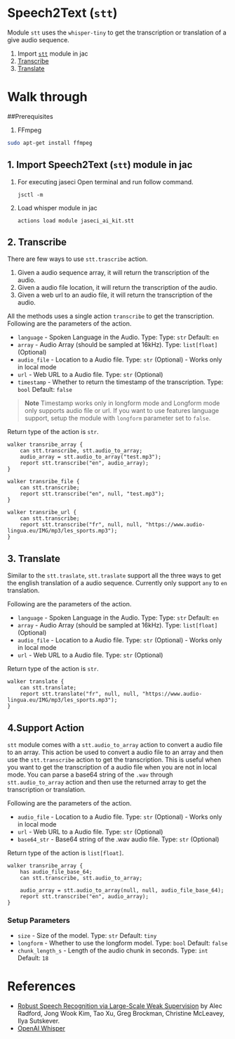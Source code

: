 # **Speech2Text (`stt`)**

Module `stt` uses the `whisper-tiny` to get the transcription or translation of a give audio sequence.

1. Import [`stt`](#1-import-speech2text-stt-module-in-jac) module in jac
2. [Transcribe](#2-Transcribe)
3. [Translate](#3-Translate)

# **Walk through**

##Prerequisites
1. FFmpeg
```bash
sudo apt-get install ffmpeg
```

## **1. Import Speech2Text (`stt`) module in jac**
1. For executing jaseci Open terminal and run follow command.
    ```
    jsctl -m
    ```
2.  Load whisper module in jac
    ```
    actions load module jaseci_ai_kit.stt
    ```


## **2. Transcribe**
There are few ways to use `stt.trascribe` action.
1. Given a audio sequence array, it will return the transcription of the audio.
2. Given a audio file location, it will return the transcription of the audio.
3. Given a web url to an audio file, it will return the transcription of the audio.

All the methods uses a single action `transcribe` to get the transcription. Following are the parameters of the action.
* `language` - Spoken Language in the Audio. Type: Type: `str` Default: `en`
* `array` - Audio Array (should be sampled at 16kHz). Type: `list[float]` (Optional)
* `audio_file` - Location to a Audio file. Type: `str` (Optional) - Works only in local mode
* `url` - Web URL to a Audio file. Type: `str` (Optional)
* `timestamp` - Whether to return the timestamp of the transcription. Type: `bool` Default: `false`

> **Note**
> Timestamp works only in longform mode and Longform mode only supports audio file or url. If you want to use features language support, setup the module with `longform` parameter set to `false`.

Return type of the action is `str`.

```jac
walker transribe_array {
    can stt.transcribe, stt.audio_to_array;
    audio_array = stt.audio_to_array("test.mp3");
    report stt.transcribe("en", audio_array);
}

walker transribe_file {
    can stt.transcribe;
    report stt.transcribe("en", null, "test.mp3");
}

walker transribe_url {
    can stt.transcribe;
    report stt.transcribe("fr", null, null, "https://www.audio-lingua.eu/IMG/mp3/les_sports.mp3");
}
```

## **3. Translate**
Similar to the `stt.traslate`, `stt.traslate` support all the three ways to get the english translation of a audio sequence. Currently only support `any` to `en` translation.

Following are the parameters of the action.
* `language` - Spoken Language in the Audio. Type: Type: `str` Default: `en`
* `array` - Audio Array (should be sampled at 16kHz). Type: `list[float]` (Optional)
* `audio_file` - Location to a Audio file. Type: `str` (Optional) - Works only in local mode
* `url` - Web URL to a Audio file. Type: `str` (Optional)

Return type of the action is `str`.

```jac
walker translate {
    can stt.translate;
    report stt.translate("fr", null, null, "https://www.audio-lingua.eu/IMG/mp3/les_sports.mp3");
}
```

## **4.Support Action**
`stt` module comes with a `stt.audio_to_array` action to convert a audio file to an array. This action be used to convert a audio file to an array and then use the `stt.transcribe` action to get the transcription. This is useful when you want to get the transcription of a audio file when you are not in local mode. You can parse a base64 string of the `.wav` through `stt.audio_to_array` action and then use the returned array to get the transcription or translation.

Following are the parameters of the action.
* `audio_file` - Location to a Audio file. Type: `str` (Optional) - Works only in local mode
* `url` - Web URL to a Audio file. Type: `str` (Optional)
* `base64_str` - Base64 string of the .wav audio file. Type: `str` (Optional)

Return type of the action is `list[float]`.

```jac
walker transribe_array {
    has audio_file_base_64;
    can stt.transcribe, stt.audio_to_array;

    audio_array = stt.audio_to_array(null, null, audio_file_base_64);
    report stt.transcribe("en", audio_array);
}
```

### Setup Parameters
* `size` - Size of the model. Type: `str` Default: `tiny`
* `longform` - Whether to use the longform model. Type: `bool` Default: `false`
* `chunk_length_s` - Length of the audio chunk in seconds. Type: `int` Default: `18`

# **References**
* [Robust Speech Recognition via Large-Scale Weak Supervision](https://cdn.openai.com/papers/whisper.pdf) by Alec Radford, Jong Wook Kim, Tao Xu, Greg Brockman, Christine McLeavey, Ilya Sutskever.
* [OpenAI Whisper](https://openai.com/blog/whisper/)